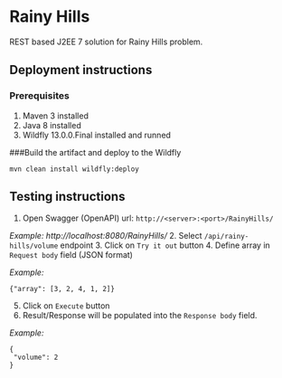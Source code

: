 # Rainy Hills
REST based J2EE 7 solution for Rainy Hills problem. 

## Deployment instructions
### Prerequisites
1. Maven 3 installed
2. Java 8 installed
3. Wildfly 13.0.0.Final installed and runned

###Build the artifact and deploy to the Wildfly
```
mvn clean install wildfly:deploy
```

## Testing instructions

1. Open Swagger (OpenAPI) url: ```http://<server>:<port>/RainyHills/```

_Example: http://localhost:8080/RainyHills/_
2. Select ```/api/rainy-hills/volume``` endpoint
3. Click on ```Try it out``` button
4. Define array in ```Request body``` field (JSON format)

_Example:_
``` 
{"array": [3, 2, 4, 1, 2]}
```
 5. Click on ```Execute``` button
 6. Result/Response will be populated into the ```Response body``` field.
 
 _Example:_
 ```
{
  "volume": 2
}
```
